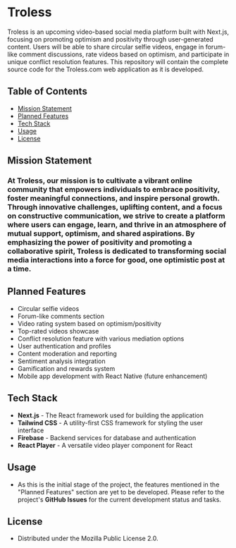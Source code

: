 # Troless

Troless is an upcoming video-based social media platform built with Next.js, focusing on promoting optimism and positivity through user-generated content. Users will be able to share circular selfie videos, engage in forum-like comment discussions, rate videos based on optimism, and participate in unique conflict resolution features. This repository will contain the complete source code for the Troless.com web application as it is developed.

## Table of Contents

- [Mission Statement](https://github.com/dcarrillo9181/troless/edit/main/README.md#mission-statement)
- [Planned Features](https://github.com/dcarrillo9181/troless/edit/main/README.md#planned-features)
- [Tech Stack](https://github.com/dcarrillo9181/troless/edit/main/README.md#tech-stack)
- [Usage](https://github.com/dcarrillo9181/troless/edit/main/README.md#usage)
- [License](https://github.com/dcarrillo9181/troless/edit/main/README.md#license)

## Mission Statement

### At Troless, our mission is to cultivate a vibrant online community that empowers individuals to embrace positivity, foster meaningful connections, and inspire personal growth. Through innovative challenges, uplifting content, and a focus on constructive communication, we strive to create a platform where users can engage, learn, and thrive in an atmosphere of mutual support, optimism, and shared aspirations. By emphasizing the power of positivity and promoting a collaborative spirit, Troless is dedicated to transforming social media interactions into a force for good, one optimistic post at a time.

## Planned Features

- Circular selfie videos
- Forum-like comments section
- Video rating system based on optimism/positivity
- Top-rated videos showcase
- Conflict resolution feature with various mediation options
- User authentication and profiles
- Content moderation and reporting
- Sentiment analysis integration
- Gamification and rewards system
- Mobile app development with React Native (future enhancement)

## Tech Stack

- **Next.js** - The React framework used for building the application
- **Tailwind CSS** - A utility-first CSS framework for styling the user interface
- **Firebase** - Backend services for database and authentication
- **React Player** - A versatile video player component for React

## Usage

- As this is the initial stage of the project, the features mentioned in the "Planned Features" section are yet to be developed. Please refer to the project's **GitHub Issues** for the current development status and tasks.

## License

- Distributed under the Mozilla Public License 2.0.
